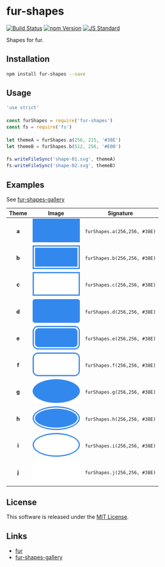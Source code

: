 fur-shapes
==========

<!---
This file is generated by ape-tmpl. Do not update manually.
--->

<!-- Badge Start -->
<a name="badges"></a>

[![Build Status][bd_travis_shield_url]][bd_travis_url]
[![npm Version][bd_npm_shield_url]][bd_npm_url]
[![JS Standard][bd_standard_shield_url]][bd_standard_url]

[bd_repo_url]: https://github.com/fur-labo/fur-shapes
[bd_travis_url]: http://travis-ci.org/fur-labo/fur-shapes
[bd_travis_shield_url]: http://img.shields.io/travis/fur-labo/fur-shapes.svg?style=flat
[bd_travis_com_url]: http://travis-ci.com/fur-labo/fur-shapes
[bd_travis_com_shield_url]: https://api.travis-ci.com/fur-labo/fur-shapes.svg?token=
[bd_license_url]: https://github.com/fur-labo/fur-shapes/blob/master/LICENSE
[bd_codeclimate_url]: http://codeclimate.com/github/fur-labo/fur-shapes
[bd_codeclimate_shield_url]: http://img.shields.io/codeclimate/github/fur-labo/fur-shapes.svg?style=flat
[bd_codeclimate_coverage_shield_url]: http://img.shields.io/codeclimate/coverage/github/fur-labo/fur-shapes.svg?style=flat
[bd_gemnasium_url]: https://gemnasium.com/fur-labo/fur-shapes
[bd_gemnasium_shield_url]: https://gemnasium.com/fur-labo/fur-shapes.svg
[bd_npm_url]: http://www.npmjs.org/package/fur-shapes
[bd_npm_shield_url]: http://img.shields.io/npm/v/fur-shapes.svg?style=flat
[bd_standard_url]: http://standardjs.com/
[bd_standard_shield_url]: https://img.shields.io/badge/code%20style-standard-brightgreen.svg

<!-- Badge End -->


<!-- Description Start -->
<a name="description"></a>

Shapes for fur.

<!-- Description End -->


<!-- Overview Start -->
<a name="overview"></a>



<!-- Overview End -->


<!-- Sections Start -->
<a name="sections"></a>

<!-- Section from "doc/guides/01.Installation.md.hbs" Start -->

<a name="section-doc-guides-01-installation-md"></a>

Installation
-----

```bash
npm install fur-shapes --save
```


<!-- Section from "doc/guides/01.Installation.md.hbs" End -->

<!-- Section from "doc/guides/02.Usage.md.hbs" Start -->

<a name="section-doc-guides-02-usage-md"></a>

Usage
----

```javascript
'use strict'

const furShapes = require('fur-shapes')
const fs = require('fs')

let themeA = furShapes.a(256, 215, '#38E')
let themeB = furShapes.b(512, 256, '#E00')

fs.writeFileSync('shape-01.svg', themeA)
fs.writeFileSync('shape-02.svg', themeB)

```

<!-- Section from "doc/guides/02.Usage.md.hbs" End -->

<!-- Section from "doc/guides/03.Examples.md.hbs" Start -->

<a name="section-doc-guides-03-examples-md"></a>

Examples
--------

See [fur-shapes-gallery](http://fur-repo.github.io/fur-shapes/)

| Theme | Image | Signature |
| :---: | ----- | --------- |
| **a** | <img src="./example/images/example-shape-a.png?v=2.1.0" height="62"> | `furShapes.a(256,256, #38E)` |
| **b** | <img src="./example/images/example-shape-b.png?v=2.1.0" height="62"> | `furShapes.b(256,256, #38E)` |
| **c** | <img src="./example/images/example-shape-c.png?v=2.1.0" height="62"> | `furShapes.c(256,256, #38E)` |
| **d** | <img src="./example/images/example-shape-d.png?v=2.1.0" height="62"> | `furShapes.d(256,256, #38E)` |
| **e** | <img src="./example/images/example-shape-e.png?v=2.1.0" height="62"> | `furShapes.e(256,256, #38E)` |
| **f** | <img src="./example/images/example-shape-f.png?v=2.1.0" height="62"> | `furShapes.f(256,256, #38E)` |
| **g** | <img src="./example/images/example-shape-g.png?v=2.1.0" height="62"> | `furShapes.g(256,256, #38E)` |
| **h** | <img src="./example/images/example-shape-h.png?v=2.1.0" height="62"> | `furShapes.h(256,256, #38E)` |
| **i** | <img src="./example/images/example-shape-i.png?v=2.1.0" height="62"> | `furShapes.i(256,256, #38E)` |
| **j** | <img src="./example/images/example-shape-j.png?v=2.1.0" height="62"> | `furShapes.j(256,256, #38E)` |


<!-- Section from "doc/guides/03.Examples.md.hbs" End -->


<!-- Sections Start -->


<!-- LICENSE Start -->
<a name="license"></a>

License
-------
This software is released under the [MIT License](https://github.com/fur-labo/fur-shapes/blob/master/LICENSE).

<!-- LICENSE End -->


<!-- Links Start -->
<a name="links"></a>

Links
------

+ [fur][fur_url]
+ [fur-shapes-gallery][fur_shapes_gallery_url]

[fur_url]: https://github.com/fur-repo/fur
[fur_shapes_gallery_url]: http://fur-repo.github.io/fur-shapes/

<!-- Links End -->
